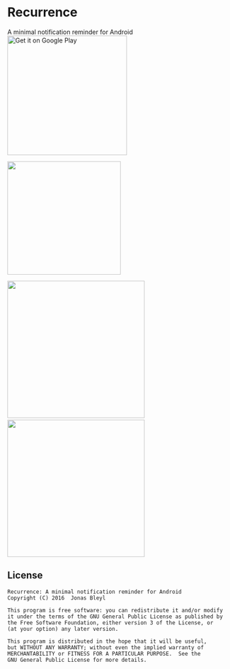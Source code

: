 # Recurrence
A minimal notification reminder for Android  
<a href='https://play.google.com/store/apps/details?id=com.bleyl.recurrence&pcampaignid=MKT-Other-global-all-co-prtnr-py-PartBadge-Mar2515-1'><img alt='Get it on Google Play' src='https://play.google.com/intl/en_gb/badges/images/generic/en_badge_web_generic.png' width="270"/></a>

<img src="https://raw.githubusercontent.com/JonasBleyl/Recurrence/master/app/src/main/ic_launcher-web.png" width="256">

<img src="https://lh3.googleusercontent.com/WlWqY_GJ_s3Ismcz6uxzzWDgikRix_71uzh-2vy8o02JVkPdXpyzMw2DVKpOQl9e-I8=h2000" width="310">　　<img src="https://lh3.googleusercontent.com/FoJ1UF4pf9jYtKShVAXIC41C_9dfAURmy6eL_4WmANUeZGGFGx0ga4xs2iODNPmVGA=h2000" width="310">


License
-------

    Recurrence: A minimal notification reminder for Android
    Copyright (C) 2016  Jonas Bleyl

    This program is free software: you can redistribute it and/or modify
    it under the terms of the GNU General Public License as published by
    the Free Software Foundation, either version 3 of the License, or
    (at your option) any later version.

    This program is distributed in the hope that it will be useful,
    but WITHOUT ANY WARRANTY; without even the implied warranty of
    MERCHANTABILITY or FITNESS FOR A PARTICULAR PURPOSE.  See the
    GNU General Public License for more details.

